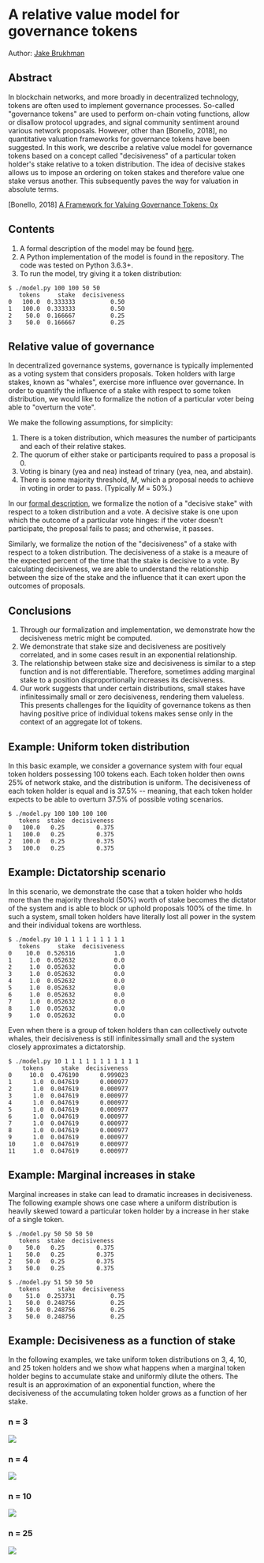 # A relative value model for governance tokens

Author: [Jake Brukhman](mailto:jake@coinfund.io)

## Abstract

In blockchain networks, and more broadly in decentralized technology, tokens are often used to implement governance processes. So-called "governance tokens" are used to perform on-chain voting functions, allow or disallow protocol upgrades, and signal community sentiment around various network proposals. However, other than \[Bonello, 2018\], no quantitative valuation frameworks for governance tokens have been suggested. In this work, we describe a relative value model for governance tokens based on a concept called "decisiveness" of a particular token holder's stake relative to a token distribution. The idea of decisive stakes allows us to impose an ordering on token stakes and therefore value one stake versus another. This subsequently paves the way for valuation in absolute terms.

\[Bonello, 2018\] [A Framework for Valuing Governance Tokens: 0x](https://hackernoon.com/a-framework-for-valuing-governance-tokens-0x-49d2cf2ef5bc)

## Contents

1. A formal description of the model may be found [here](https://github.com/coinfund/governance-model/blob/master/Relative_Governance.pdf). 
2. A Python implementation of the model is found in the repository. The code was tested on Python 3.6.3+.
3. To run the model, try giving it a token distribution:

```
$ ./model.py 100 100 50 50
   tokens     stake  decisiveness
0   100.0  0.333333          0.50
1   100.0  0.333333          0.50
2    50.0  0.166667          0.25
3    50.0  0.166667          0.25
```

## Relative value of governance

In decentralized governance systems, governance is typically implemented as a voting system that considers proposals. Token holders with large stakes, known as "whales", exercise more influence over governance. In order to quantify the influence of a stake with respect to some token distribution, we would like to formalize the notion of a particular voter being able to "overturn the vote". 

We make the following assumptions, for simplicity:

1. There is a token distribution, which measures the number of participants and each of their relative stakes.
2. The quorum of either stake or participants required to pass a proposal is 0.
3. Voting is binary (yea and nea) instead of trinary (yea, nea, and abstain).
4. There is some majority threshold, *M*, which a proposal needs to achieve in voting in order to pass. (Typically *M* = 50%.)

In our [formal description](https://github.com/coinfund/governance-model/blob/master/Relative_Governance.pdf), we formalize the notion of a "decisive stake" with respect to a token distribution and a vote. A decisive stake is one upon which the outcome of a particular vote hinges: if the voter doesn't participate, the proposal fails to pass; and otherwise, it passes.

Similarly, we formalize the notion of the "decisiveness" of a stake with respect to a token distribution. The decisiveness of a stake is a meaure of the expected percent of the time that the stake is decisive to a vote. By calculating decisiveness, we are able to understand the relationship between the size of the stake and the influence that it can exert upon the outcomes of proposals. 

## Conclusions

1. Through our formalization and implementation, we demonstrate how the decisiveness metric might be computed.
2. We demonstrate that stake size and decisiveness are positively correlated, and in some cases result in an exponential relationship.
3. The relationship between stake size and decisiveness is similar to a step function and is not differentiable. Therefore, sometimes adding marginal stake to a position disproportionally increases its decisiveness.
4. Our work suggests that under certain distributions, small stakes have infinitessimally small or zero decisiveness, rendering them valueless. This presents challenges for the liquidity of governance tokens as then having positive price of individual tokens makes sense only in the context of an aggregate lot of tokens.

## Example: Uniform token distribution

In this basic example, we consider a governance system with four equal token holders possessing 100 tokens each. Each token holder then owns 25% of network stake, and the distribution is uniform. The decisiveness of each token holder is equal and is 37.5% -- meaning, that each token holder expects to be able to overturn 37.5% of possible voting scenarios.
```
$ ./model.py 100 100 100 100
   tokens  stake  decisiveness
0   100.0   0.25         0.375
1   100.0   0.25         0.375
2   100.0   0.25         0.375
3   100.0   0.25         0.375
```

## Example: Dictatorship scenario

In this scenario, we demonstrate the case that a token holder who holds more than the majority threshold (50%) worth of stake becomes the dictator of the system and is able to block or uphold proposals 100% of the time. In such a system, small token holders have literally lost all power in the system and their individual tokens are worthless.

```
$ ./model.py 10 1 1 1 1 1 1 1 1 1
   tokens     stake  decisiveness
0    10.0  0.526316           1.0
1     1.0  0.052632           0.0
2     1.0  0.052632           0.0
3     1.0  0.052632           0.0
4     1.0  0.052632           0.0
5     1.0  0.052632           0.0
6     1.0  0.052632           0.0
7     1.0  0.052632           0.0
8     1.0  0.052632           0.0
9     1.0  0.052632           0.0
```

Even when there is a group of token holders than can collectively outvote whales, their decisiveness is still infinitessimally small and the system closely approximates a dictatorship.

```
$ ./model.py 10 1 1 1 1 1 1 1 1 1 1 1
    tokens     stake  decisiveness
0     10.0  0.476190      0.999023
1      1.0  0.047619      0.000977
2      1.0  0.047619      0.000977
3      1.0  0.047619      0.000977
4      1.0  0.047619      0.000977
5      1.0  0.047619      0.000977
6      1.0  0.047619      0.000977
7      1.0  0.047619      0.000977
8      1.0  0.047619      0.000977
9      1.0  0.047619      0.000977
10     1.0  0.047619      0.000977
11     1.0  0.047619      0.000977
```

## Example: Marginal increases in stake

Marginal increases in stake can lead to dramatic increases in decisiveness. The following example shows one case where a uniform distribution is heavily skewed toward a particular token holder by a increase in her stake of a single token.

```
$ ./model.py 50 50 50 50
   tokens  stake  decisiveness
0    50.0   0.25         0.375
1    50.0   0.25         0.375
2    50.0   0.25         0.375
3    50.0   0.25         0.375

$ ./model.py 51 50 50 50
   tokens     stake  decisiveness
0    51.0  0.253731          0.75
1    50.0  0.248756          0.25
2    50.0  0.248756          0.25
3    50.0  0.248756          0.25
```

## Example: Decisiveness as a function of stake

In the following examples, we take uniform token distributions on 3, 4, 10, and 25 token holders and we show what happens when a marginal token holder begins to accumulate stake and uniformly dilute the others. The result is an approximation of an exponential function, where the decisiveness of the accumulating token holder grows as a function of her stake.

### n = 3

![](https://i.imgur.com/6lLRAc2.png)

### n = 4

![](https://i.imgur.com/BkfrxdK.png)

### n = 10

![](https://i.imgur.com/gIHaSRl.png)

### n = 25

![](https://i.imgur.com/2OltqJR.png)
